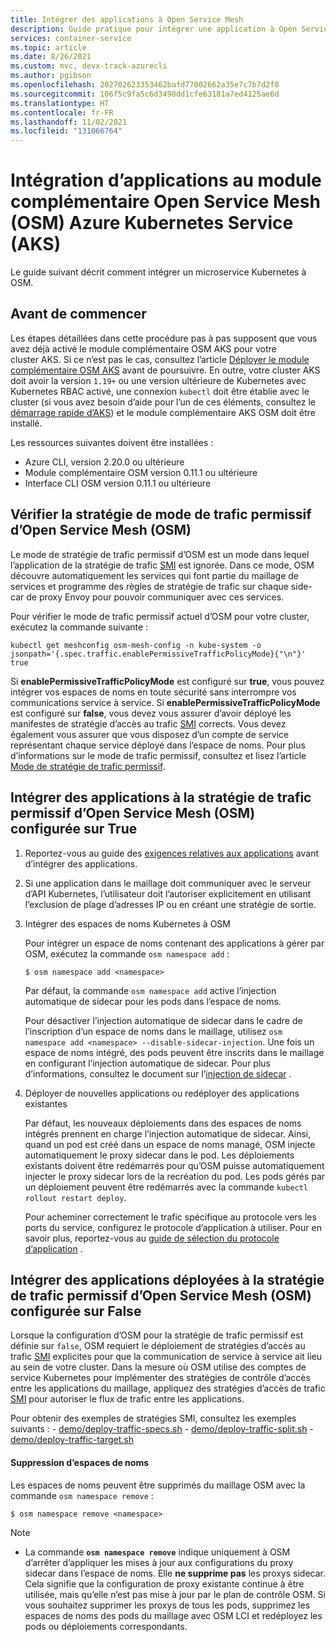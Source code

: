 ```yaml
---
title: Intégrer des applications à Open Service Mesh
description: Guide pratique pour intégrer une application à Open Service Mesh
services: container-service
ms.topic: article
ms.date: 8/26/2021
ms.custom: mvc, devx-track-azurecli
ms.author: pgibson
ms.openlocfilehash: 202702623353462bafd77002662a35e7c7b7d2f8
ms.sourcegitcommit: 106f5c9fa5c6d3498dd1cfe63181a7ed4125ae6d
ms.translationtype: HT
ms.contentlocale: fr-FR
ms.lasthandoff: 11/02/2021
ms.locfileid: "131066764"
---
```

# <a name="onboarding-applications-to-open-service-mesh-osm-azure-kubernetes-service-aks-add-on"></a>Intégration d’applications au module complémentaire Open Service Mesh (OSM) Azure Kubernetes Service (AKS)

Le guide suivant décrit comment intégrer un microservice Kubernetes à OSM.

## <a name="before-you-begin"></a>Avant de commencer

Les étapes détaillées dans cette procédure pas à pas supposent que vous avez déjà activé le module complémentaire OSM AKS pour votre cluster AKS. Si ce n’est pas le cas, consultez l’article [Déployer le module complémentaire OSM AKS](./open-service-mesh-deploy-addon-az-cli.md) avant de poursuivre. En outre, votre cluster AKS doit avoir la version `1.19+` ou une version ultérieure de Kubernetes avec Kubernetes RBAC activé, une connexion `kubectl` doit être établie avec le cluster (si vous avez besoin d’aide pour l’un de ces éléments, consultez le [démarrage rapide d’AKS](./kubernetes-walkthrough.md)) et le module complémentaire AKS OSM doit être installé.

Les ressources suivantes doivent être installées :

- Azure CLI, version 2.20.0 ou ultérieure
- Module complémentaire OSM version 0.11.1 ou ultérieure
- Interface CLI OSM version 0.11.1 ou ultérieure

## <a name="verify-the-open-service-mesh-osm-permissive-traffic-mode-policy"></a>Vérifier la stratégie de mode de trafic permissif d’Open Service Mesh (OSM)

Le mode de stratégie de trafic permissif d’OSM est un mode dans lequel l’application de la stratégie de trafic [SMI](https://smi-spec.io/) est ignorée. Dans ce mode, OSM découvre automatiquement les services qui font partie du maillage de services et programme des règles de stratégie de trafic sur chaque side-car de proxy Envoy pour pouvoir communiquer avec ces services.

Pour vérifier le mode de trafic permissif actuel d’OSM pour votre cluster, exécutez la commande suivante :

```azurecli-interactive
kubectl get meshconfig osm-mesh-config -n kube-system -o jsonpath='{.spec.traffic.enablePermissiveTrafficPolicyMode}{"\n"}'
true
```

Si **enablePermissiveTrafficPolicyMode** est configuré sur **true**, vous pouvez intégrer vos espaces de noms en toute sécurité sans interrompre vos communications service à service. Si **enablePermissiveTrafficPolicyMode** est configuré sur **false**, vous devez vous assurer d’avoir déployé les manifestes de stratégie d’accès au trafic [SMI](https://smi-spec.io/) corrects. Vous devez également vous assurer que vous disposez d’un compte de service représentant chaque service déployé dans l’espace de noms. Pour plus d’informations sur le mode de trafic permissif, consultez et lisez l’article [Mode de stratégie de trafic permissif](https://docs.openservicemesh.io/docs/guides/traffic_management/permissive_mode/).

## <a name="onboard-applications-with-open-service-mesh-osm-permissive-traffic-policy-configured-as-true"></a>Intégrer des applications à la stratégie de trafic permissif d’Open Service Mesh (OSM) configurée sur True

1. Reportez-vous au guide des [exigences relatives aux applications](https://release-v0-11.docs.openservicemesh.io/docs/guides/app_onboarding/prereqs/) avant d’intégrer des applications.

1. Si une application dans le maillage doit communiquer avec le serveur d’API Kubernetes, l’utilisateur doit l’autoriser explicitement en utilisant l’exclusion de plage d’adresses IP ou en créant une stratégie de sortie.

1. Intégrer des espaces de noms Kubernetes à OSM

    Pour intégrer un espace de noms contenant des applications à gérer par OSM, exécutez la commande `osm namespace add` :

    ```console
    $ osm namespace add <namespace>
    ```

    Par défaut, la commande `osm namespace add` active l’injection automatique de sidecar pour les pods dans l’espace de noms.

    Pour désactiver l’injection automatique de sidecar dans le cadre de l’inscription d’un espace de noms dans le maillage, utilisez `osm namespace add <namespace> --disable-sidecar-injection`.
    Une fois un espace de noms intégré, des pods peuvent être inscrits dans le maillage en configurant l’injection automatique de sidecar. Pour plus d’informations, consultez le document sur l’[injection de sidecar](https://release-v0-11.docs.openservicemesh.io/docs/guides/app_onboarding/sidecar_injection/) .

1.  Déployer de nouvelles applications ou redéployer des applications existantes

    Par défaut, les nouveaux déploiements dans des espaces de noms intégrés prennent en charge l’injection automatique de sidecar. Ainsi, quand un pod est créé dans un espace de noms managé, OSM injecte automatiquement le proxy sidecar dans le pod.
    Les déploiements existants doivent être redémarrés pour qu’OSM puisse automatiquement injecter le proxy sidecar lors de la recréation du pod. Les pods gérés par un déploiement peuvent être redémarrés avec la commande `kubectl rollout restart deploy`.

    Pour acheminer correctement le trafic spécifique au protocole vers les ports du service, configurez le protocole d’application à utiliser. Pour en savoir plus, reportez-vous au [guide de sélection du protocole d’application](https://release-v0-11.docs.openservicemesh.io/docs/guides/app_onboarding/app_protocol_selection/) .


## <a name="onboard-existing-deployed-applications-with-open-service-mesh-osm-permissive-traffic-policy-configured-as-false"></a>Intégrer des applications déployées à la stratégie de trafic permissif d’Open Service Mesh (OSM) configurée sur False

Lorsque la configuration d’OSM pour la stratégie de trafic permissif est définie sur `false`, OSM requiert le déploiement de stratégies d’accès au trafic [SMI](https://smi-spec.io/) explicites pour que la communication de service à service ait lieu au sein de votre cluster. Dans la mesure où OSM utilise des comptes de service Kubernetes pour implémenter des stratégies de contrôle d’accès entre les applications du maillage, appliquez des stratégies d’accès de trafic [SMI](https://smi-spec.io/) pour autoriser le flux de trafic entre les applications.

Pour obtenir des exemples de stratégies SMI, consultez les exemples suivants :
    - [demo/deploy-traffic-specs.sh](https://github.com/openservicemesh/osm/blob/release-v0.11/demo/deploy-traffic-specs.sh)
    - [demo/deploy-traffic-split.sh](https://github.com/openservicemesh/osm/blob/release-v0.11/demo/deploy-traffic-split.sh)
    - [demo/deploy-traffic-target.sh](https://github.com/openservicemesh/osm/blob/release-v0.11/demo/deploy-traffic-target.sh)


#### <a name="removing-namespaces"></a>Suppression d’espaces de noms
Les espaces de noms peuvent être supprimés du maillage OSM avec la commande `osm namespace remove` :

```console
$ osm namespace remove <namespace>
```

> [!NOTE]
>
> - La commande **`osm namespace remove`** indique uniquement à OSM d’arrêter d’appliquer les mises à jour aux configurations du proxy sidecar dans l’espace de noms. Elle **ne supprime pas** les proxys sidecar. Cela signifie que la configuration de proxy existante continue à être utilisée, mais qu’elle n’est pas mise à jour par le plan de contrôle OSM. Si vous souhaitez supprimer les proxys de tous les pods, supprimez les espaces de noms des pods du maillage avec OSM LCI et redéployez les pods ou déploiements correspondants.
